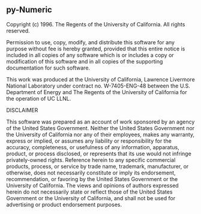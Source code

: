 py-Numeric
----------

Copyright (c) 1996. The Regents of the University of California. All rights reserved.

Permission to use, copy, modify, and distribute this software for any purpose without
fee is hereby granted, provided that this entire notice is included in all copies of any
software which is or includes a copy or modification of this software and in all copies of
the supporting documentation for such software.

This work was produced at the University of California, Lawrence Livermore National
Laboratory under contract no. W-7405-ENG-48 between the U.S. Department of Energy and The
Regents of the University of California for the operation of UC LLNL.

DISCLAIMER

This software was prepared as an account of work sponsored by an agency of the United
States Government. Neither the United States Government nor the University of California
nor any of their employees, makes any warranty, express or implied, or assumes any
liability or responsibility for the accuracy, completeness, or usefulness of any
information, apparatus, product, or process disclosed, or represents that its use would
not infringe privately-owned rights. Reference herein to any specific commercial products,
process, or service by trade name, trademark, manufacturer, or otherwise, does not
necessarily constitute or imply its endorsement, recommendation, or favoring by the United
States Government or the University of California. The views and opinions of authors
expressed herein do not necessarily state or reflect those of the United States Government
or the University of California, and shall not be used for advertising or product
endorsement purposes.
